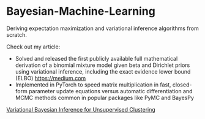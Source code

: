 # Bayesian-Machine-Learning
Deriving expectation maximization and variational inference algorithms from scratch.

Check  out my article:
- Solved and released the first publicly available full mathematical derivation of a binomial mixture model given beta and Dirichlet priors using variational inference, including the exact evidence lower bound (ELBO) https://medium.com 
- Implemented in PyTorch to speed matrix multiplication in fast, closed-form parameter update equations versus automatic differentiation and MCMC methods common in popular packages like PyMC and BayesPy

[Variational Bayesian Inference for Unsupervised Clustering](https://medium.com/@kal2257/variational-bayesian-inference-for-unsupervised-clustering-f5af4482368c)

